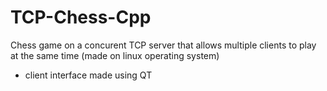 # TCP-Chess-Cpp

Chess game on a concurent TCP server that allows multiple clients to play at the same time (made on linux operating system)

- client interface made using QT
